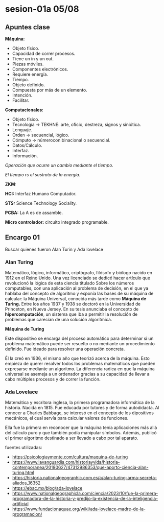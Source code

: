 # sesion-01a 05/08

## Apuntes clase

**Máquina:**
* Objeto físico.
* Capacidad de correr procesos.
* Tiene un in y un out.
* Piezas móviles.
* Componentes electrónicos.
* Requiere energía.
* Tiempo.
* Objeto definido.
* Compuesta por más de un elemento.
* Intención.
* Facilitar.


**Computacionales:**
* Objeto físico.
* Tecnología -> TEKHNE: arte, oficio, destreza, signos y siniótica.
* Lenguaje.
* Orden -> secuencial, lógico.
* Cómputo -> númerocon binacional o secuencial.
* Datos/Cálculo.
* Interfaz.
* Información.

*Operación que ocurre un cambio mediante el tiempo.*

*El tiempo rs el sustrato de la energía.*
  
**ZKM:**

**HCI:** Interfaz Humano Computador.

**STS:** Science Technology Sociality.
  
**PCBA:** La A es de assamble.

**Micro controlador:** circuito integrado programable.

## Encargo 01

Buscar quienes fueron Alan Turin y Ada lovelace

### Alan Turing

Matemático, lógico, informático, criptógrafo, filósofo y biólogo nacido en 1912 en el Reino Unido.
Una vez licenciado se dedicó hacer artículo que revolucionó la lógica de esta ciencia titulado Sobre los números computables, con una aplicación al problema de decisión, en el que ya hablaba del concepto de algoritmo y exponía las bases de su máquina de calcular: la Máquina Universal, conocida más tarde como **Máquina de Turing.**
Entre los años 1937 y 1938 se doctoró en la Universidad de Princeton, en Nueva Jersey. En su tesis anunciaba el concepto de **hipercomputación**, un sistema que iba a permitir la resolución de problemas que carecían de una solución algorítmica.

**Máquina de Turing**

Este dispositivo se encarga del proceso automático para determinar si un problema matemático puede ser resuelto o no mediante un procedimiento definido. Fue ideado para resolver una operación concreta.

Él la creó en 1936, el mismo año que teorizó acerca de la máquina.
Esto empieza de querer resolver todos los problemas matemáticos que pueden expresarse mediante un algoritmo. La diferencia radica en que la máquina universal se asemeja a un ordenador gracias a su capacidad de llevar a cabo múltiples procesos y de correr la función.

### Ada Lovelace

Matemática y escritora inglesa, la primera programadora informática de la historia.
Nacida en 1815. Fue educada por tutores y de forma autodidacta. Al conocer a  Charles Babbage, se interesó en el concepto de los dipositivos mecánicos, el cual servía para calcular valores de funciones.

Ella fue la primera en reconocer que la máquina tenía aplicaciones más allá del cálculo puro y que también podía manipular símbolos. Además, publicó el primer algoritmo destinado a ser llevado a cabo por tal aparato. 

fuentes utilizadas:
* <https://psicologiaymente.com/cultura/maquina-de-turing>
* <https://www.lavanguardia.com/historiayvida/historia-contemporanea/20180627/47312986353/que-aporto-ciencia-alan-turing.html>
* <https://historia.nationalgeographic.com.es/a/alan-turing-arma-secreta-aliados_16352>
* <https://ebac.mx/blog/ada-lovelace>
* <https://www.nationalgeographicla.com/ciencia/2023/10/fue-la-primera-programadora-de-la-historia-y-predijo-la-existencia-de-la-inteligencia-artificial>
* <https://www.fundacionaquae.org/wiki/ada-lovelace-madre-de-la-programacion/>
